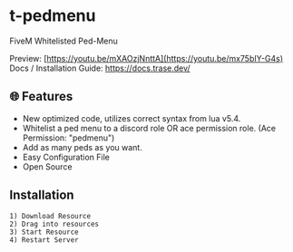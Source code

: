 # t-pedmenu
FiveM Whitelisted Ped-Menu

Preview: [https://youtu.be/mXAOzjNnttA](https://youtu.be/mx75bIY-G4s)
Docs / Installation Guide: https://docs.trase.dev/

## 🌐 Features
- New optimized code, utilizes correct syntax from lua v5.4.
- Whitelist a ped menu to a discord role OR ace permission role. (Ace Permission: "pedmenu")
- Add as many peds as you want.
- Easy Configuration File
- Open Source

## Installation
```
1) Download Resource
2) Drag into resources
3) Start Resource
4) Restart Server
```
